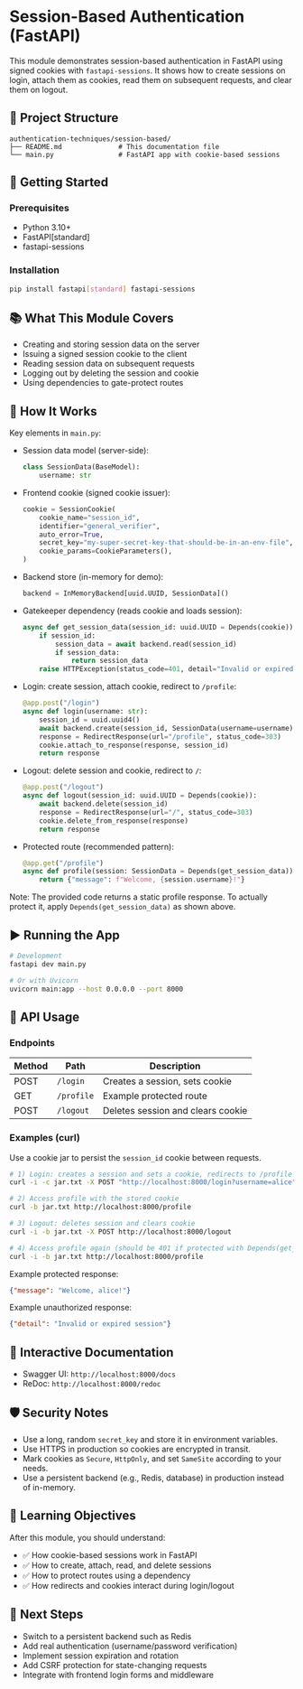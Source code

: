 # Session-Based Authentication (FastAPI)

This module demonstrates session-based authentication in FastAPI using signed cookies with `fastapi-sessions`. It shows how to create sessions on login, attach them as cookies, read them on subsequent requests, and clear them on logout.

## 📁 Project Structure

```
authentication-techniques/session-based/
├── README.md              # This documentation file
└── main.py                # FastAPI app with cookie-based sessions
```

## 🚀 Getting Started

### Prerequisites

- Python 3.10+
- FastAPI[standard]
- fastapi-sessions

### Installation

```bash
pip install fastapi[standard] fastapi-sessions
```

## 📚 What This Module Covers

- Creating and storing session data on the server
- Issuing a signed session cookie to the client
- Reading session data on subsequent requests
- Logging out by deleting the session and cookie
- Using dependencies to gate-protect routes

## 🧩 How It Works

Key elements in `main.py`:

- Session data model (server-side):
  ```python
  class SessionData(BaseModel):
      username: str
  ```

- Frontend cookie (signed cookie issuer):
  ```python
  cookie = SessionCookie(
      cookie_name="session_id",
      identifier="general_verifier",
      auto_error=True,
      secret_key="my-super-secret-key-that-should-be-in-an-env-file",
      cookie_params=CookieParameters(),
  )
  ```

- Backend store (in-memory for demo):
  ```python
  backend = InMemoryBackend[uuid.UUID, SessionData]()
  ```

- Gatekeeper dependency (reads cookie and loads session):
  ```python
  async def get_session_data(session_id: uuid.UUID = Depends(cookie)):
      if session_id:
          session_data = await backend.read(session_id)
          if session_data:
              return session_data
      raise HTTPException(status_code=401, detail="Invalid or expired session")
  ```

- Login: create session, attach cookie, redirect to `/profile`:
  ```python
  @app.post("/login")
  async def login(username: str):
      session_id = uuid.uuid4()
      await backend.create(session_id, SessionData(username=username))
      response = RedirectResponse(url="/profile", status_code=303)
      cookie.attach_to_response(response, session_id)
      return response
  ```

- Logout: delete session and cookie, redirect to `/`:
  ```python
  @app.post("/logout")
  async def logout(session_id: uuid.UUID = Depends(cookie)):
      await backend.delete(session_id)
      response = RedirectResponse(url="/", status_code=303)
      cookie.delete_from_response(response)
      return response
  ```

- Protected route (recommended pattern):
  ```python
  @app.get("/profile")
  async def profile(session: SessionData = Depends(get_session_data)):
      return {"message": f"Welcome, {session.username}!"}
  ```

Note: The provided code returns a static profile response. To actually protect it, apply `Depends(get_session_data)` as shown above.

## ▶️ Running the App

```bash
# Development
fastapi dev main.py

# Or with Uvicorn
uvicorn main:app --host 0.0.0.0 --port 8000
```

## 🔐 API Usage

### Endpoints

| Method | Path            | Description                         |
|--------|-----------------|-------------------------------------|
| POST   | `/login`        | Creates a session, sets cookie      |
| GET    | `/profile`      | Example protected route             |
| POST   | `/logout`       | Deletes session and clears cookie   |

### Examples (curl)

Use a cookie jar to persist the `session_id` cookie between requests.

```bash
# 1) Login: creates a session and sets a cookie, redirects to /profile
curl -i -c jar.txt -X POST "http://localhost:8000/login?username=alice"

# 2) Access profile with the stored cookie
curl -b jar.txt http://localhost:8000/profile

# 3) Logout: deletes session and clears cookie
curl -i -b jar.txt -X POST http://localhost:8000/logout

# 4) Access profile again (should be 401 if protected with Depends(get_session_data))
curl -i -b jar.txt http://localhost:8000/profile
```

Example protected response:
```json
{"message": "Welcome, alice!"}
```

Example unauthorized response:
```json
{"detail": "Invalid or expired session"}
```

## 📖 Interactive Documentation

- Swagger UI: `http://localhost:8000/docs`
- ReDoc: `http://localhost:8000/redoc`

## 🛡️ Security Notes

- Use a long, random `secret_key` and store it in environment variables.
- Use HTTPS in production so cookies are encrypted in transit.
- Mark cookies as `Secure`, `HttpOnly`, and set `SameSite` according to your needs.
- Use a persistent backend (e.g., Redis, database) in production instead of in-memory.

## 🎯 Learning Objectives

After this module, you should understand:

- ✅ How cookie-based sessions work in FastAPI
- ✅ How to create, attach, read, and delete sessions
- ✅ How to protect routes using a dependency
- ✅ How redirects and cookies interact during login/logout

## 🚀 Next Steps

- Switch to a persistent backend such as Redis
- Add real authentication (username/password verification)
- Implement session expiration and rotation
- Add CSRF protection for state-changing requests
- Integrate with frontend login forms and middleware
